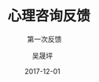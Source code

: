 ﻿---
layout:     post
title:      心理咨询反馈
subtitle:   第一次反馈
date:       2017-12-01
author:     吴晟坪
header-img: img/Meeting_Record_bg.jpg
catalog: true
tags:
    - Material
---

